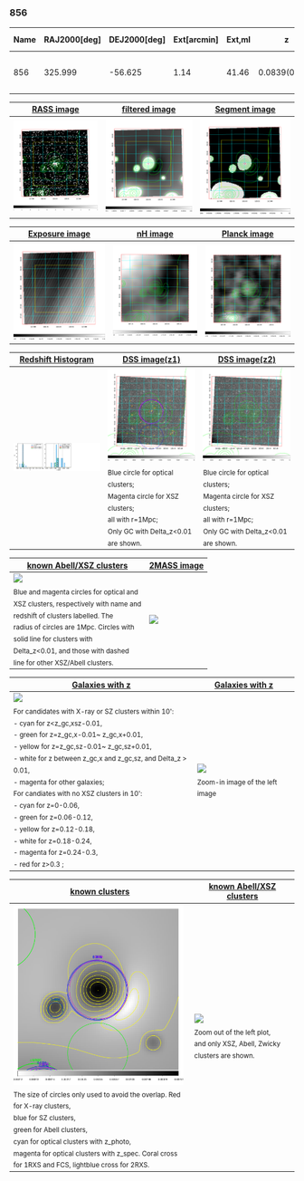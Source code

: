 <div STYLE="page-break-after: always;"></div>

### 856

|Name|RAJ2000[deg]|DEJ2000[deg] |Ext[arcmin]| Ext,ml | z | z_src| C|GC(XSZ,Delta_z<0.01)| GC(OPT,Delta_z<0.01)|GC| R_sig[arcmin] | R500[arcmin] | R500[Mpc]| CRsig[c/s] | CR500[c/s] |L500[1E44 erg/s]|F500[1E-12 erg/s/cm^2]| M500[1E14 Msun]|Tx[keV]|Cnt_sig|Beta|Rc[arcmin]|Comment|Alias|
|---|---|---|---|---|---|------|---|--------|---------|----------|---|---|---|---|---|---|---|---|---|---|---|---|---|---|
|856| 325.999| -56.625| 1.14| 41.46| 0.0839(0.005)| z1, z_xsz| B| MCXC, Tar| N| MCXC, N, SWXCS, Tar| 10.750| 10.686| 1.011| 0.495(0.054)| 0.494(0.053)| 1.638(0.080)| 9.383(0.460)| 3.18(0.08)| 4.49(0.07)| 138.7| 0.637(-0.070+0.104)| 1.853(-0.599+0.726)| -| k050|

|[RASS image](../image/856/856_img.pdf)|[filtered image](../image/856/856_fil.pdf)|[Segment image](../image/856/856_seg.pdf)|
|-------------------|--------------------|-------------------|
| <img src="../image/856/856_img.png" width="300">  | <img src="../image/856/856_fil.png" width="300">   | <img src="../image/856/856_seg.png" width="300">  |

|[Exposure image](../image/856/856_mex.pdf)| [nH image](../image/856/856_nh.pdf)| [Planck image](../image/856/856_p.pdf)|
|-------------------|--------------------|-------------------|
|<img src="../image/856/856_mex.png" width="300">   | <img src="../image/856/856_nh.png" width="300">    | <img src="../image/856/856_p.png" width="300"> |

|[Redshift Histogram](../image/856/856_zg.pdf) | [DSS image(z1)](../image/856/856_dss_z1.pdf)      |  [DSS image(z2)](../image/856/856_dss_z2.pdf)    |
|-------------------|--------------------|-------------------|
|<img src="../image/856/856_zg.png" width="300"> |<img src="../image/856/856_dss_z1.png" width="300"> <sub><br>Blue circle for optical clusters; <br>Magenta circle for XSZ clusters; <br>all with r=1Mpc; <br>Only GC with Delta_z<0.01 are shown. </sub>| <img src="../image/856/856_dss_z2.png" width="300"><sub><br>Blue circle for optical clusters; <br>Magenta circle for XSZ clusters; <br>all with r=1Mpc; <br>Only GC with Delta_z<0.01 are shown. </sub> |

|[known Abell/XSZ clusters](../image/856/856_m.pdf) | [2MASS image](../image/856/856_2mass.pdf)      |
|-------------------|-------------------|
|<img src=../image/856/856_m.png width="300"> <br><sub>Blue and magenta circles for optical and <br>XSZ clusters, respectively with name and <br>redshift of clusters labelled. The <br>radius of circles are 1Mpc. Circles with <br>solid line for clusters with <br>Delta_z<0.01, and those with dashed <br>line for other XSZ/Abell clusters.        </sub>|<img src="../image/856/856_2mass.png" width="300">  |

|[Galaxies with z](../image/856/856_opt_ned.pdf) |[Galaxies with z](../image/856/856_opt_ned_zoom.pdf) |
|-------------------|-------------------|
| <img src=../image/856/856_opt_ned.png width="300"> <br><sub> For candidates with X-ray or SZ clusters within 10': <br> - cyan for z<z_gc,xsz-0.01, <br> - green for z=z_gc,x-0.01~ z_gc,x+0.01, <br> - yellow for z=z_gc,sz-0.01~ z_gc,sz+0.01, <br> - white for z between z_gc,x and z_gc,sz, and Delta_z > 0.01, <br> - magenta for other galaxies; <br>For candiates with no XSZ clusters in 10': <br> - cyan for z=0-0.06, <br> - green for z=0.06-0.12, <br> - yellow for z=0.12-0.18, <br> - white for z=0.18-0.24, <br> - magenta for z=0.24-0.3, <br> - red for z>0.3 ;  </sub>|<img src=../image/856/856_opt_ned_zoom.png width="300">  <br><sub> Zoom-in image of the left image</sub>|

|[known clusters](../image/856/856_gc.pdf) |[known Abell/XSZ clusters](../image/856/856_gc_large.pdf) |
|-------------------|-------------------|
| <img src=../image/856/856_gc.png width="300"> <br><sub> The size of circles only used to avoid the overlap. Red for X-ray clusters, <br> blue for SZ clusters, <br> green for Abell clusters, <br> cyan for optical clusters with z_photo, <br> magenta for optical clusters with z_spec. Coral cross for 1RXS and FCS, lightblue cross for 2RXS. </sub>|<img src=../image/856/856_gc_large.png width="300"> <br><sub> Zoom out of the left plot, <br> and only XSZ, Abell, Zwicky clusters are shown. </sub> |



